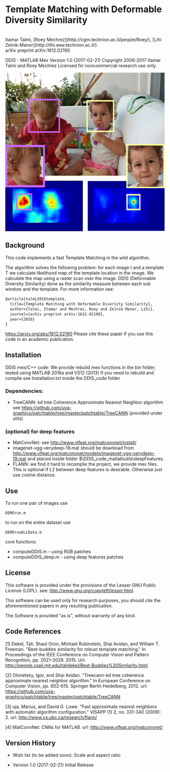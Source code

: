 # Template Matching with Deformable Diversity Similarity
<br>
Itamar Talmi,
[Roey Mechrez](http://cgm.technion.ac.il/people/Roey/),
[Lihi Zelnik-Manor](http://lihi.eew.technion.ac.il/)
<br>
arXiv preprint arXiv:1612.02190


DDIS - MATLAB Mex Version 1.0 (2017-02-21)
Copyright 2006-2017 Itamar Talmi and Roey Mechrez Licensed for noncommercial research use only.

<div align='center'>
  <img src='example.png' height="500px">
</div>

  

## Background

This code implements a fast Template Matching in the wild algorithm.

The algorithm solves the following problem: for each image I and a template T we calculate likelihood map of the template location in the image. We calculate the map using a raster scan over the image. DDIS (Deformable Diversity Similarity) done as the similarity measure between each sub window and the template.
For more information see:
```
@article{talmi2016template,
  title={Template Matching with Deformable Diversity Similarity},
  author={Talmi, Itamar and Mechrez, Roey and Zelnik-Manor, Lihi},
  journal={arXiv preprint arXiv:1612.02190},
  year={2016}
}
```

https://arxiv.org/abs/1612.02190
Please cite these paper if you use this code in an academic publication.


## Installation

DDIS mex/C++ code:
We provide rebuild mex functions in the bin folder, 
tested using MATLAB 2016a and VS12 (2013)
If you need to rebuild and compile see Installation.txt inside the DDIS_code folder

### Dependencies:
 
 - TreeCANN: kd tree Coherence Approximate Nearest Neighbor algorithm
            see https://github.com/uva-graphics/patchtable/tree/master/patchtable/TreeCANN
			(provided under utils)
			
### (optional) for deep features
 
 - MatConvNet: see http://www.vlfeat.org/matconvnet/install/
 - imagenet-vgg-verydeep-19.mat should be download from http://www.vlfeat.org/matconvnet/models/imagenet-vgg-verydeep-19.mat and placed inside folder $\DDIS_code_matlab\utils\deepFeatures.
 - FLANN: we find it hard to recomplie the project, we provide mex files. This is optional
            if L2 between deep features is desirable. Otherwise just use cosine distance.




## Use

To run one pair of images use 
```
DEMOrun.m
```
to run on the entire dataset use 
```
DEMOrunALLData.m
```
core functions:
 - computeDDIS.m - using RGB patches
 - computeDDIS_deep.m - using deep features patches


## License

   This software is provided under the provisions of the Lesser GNU Public License (LGPL). 
   see: http://www.gnu.org/copyleft/lesser.html.

   This software can be used only for research purposes, you should cite
   the aforementioned papers in any resulting publication.

   The Software is provided "as is", without warranty of any kind.


## Code References

[1] Dekel, Tali, Shaul Oron, Michael Rubinstein, Shai Avidan, and William T. Freeman. "Best-buddies similarity for robust template matching." In Proceedings of the IEEE Conference on Computer Vision and Pattern Recognition, pp. 2021-2029. 2015. Url: http://people.csail.mit.edu/talidekel/Best-Buddies%20Similarity.html

[2] Olonetsky, Igor, and Shai Avidan. "Treecann-kd tree coherence approximate nearest neighbor algorithm." In European Conference on Computer Vision, pp. 602-615. Springer Berlin Heidelberg, 2012. url: https://github.com/uva-graphics/patchtable/tree/master/patchtable/TreeCANN

[3] uja, Marius, and David G. Lowe. "Fast approximate nearest neighbors with automatic algorithm configuration." VISAPP (1) 2, no. 331-340 (2009): 2. url: http://www.cs.ubc.ca/research/flann/

[4] MatConvNet: CNNs for MATLAB. url: http://www.vlfeat.org/matconvnet/


## Version History

* Wish list (to be added soon): 
   Scale and aspect ratio

* Version 1.0 (2017-02-21)
   Initial Release
